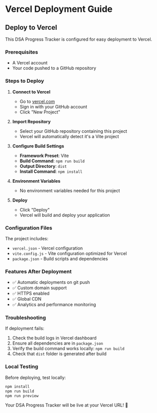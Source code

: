 # Vercel Deployment Guide

## Deploy to Vercel

This DSA Progress Tracker is configured for easy deployment to Vercel.

### Prerequisites

- A Vercel account
- Your code pushed to a GitHub repository

### Steps to Deploy

1. **Connect to Vercel**

   - Go to [vercel.com](https://vercel.com)
   - Sign in with your GitHub account
   - Click "New Project"

2. **Import Repository**

   - Select your GitHub repository containing this project
   - Vercel will automatically detect it's a Vite project

3. **Configure Build Settings**

   - **Framework Preset**: Vite
   - **Build Command**: `npm run build`
   - **Output Directory**: `dist`
   - **Install Command**: `npm install`

4. **Environment Variables**

   - No environment variables needed for this project

5. **Deploy**
   - Click "Deploy"
   - Vercel will build and deploy your application

### Configuration Files

The project includes:

- `vercel.json` - Vercel configuration
- `vite.config.js` - Vite configuration optimized for Vercel
- `package.json` - Build scripts and dependencies

### Features After Deployment

- ✅ Automatic deployments on git push
- ✅ Custom domain support
- ✅ HTTPS enabled
- ✅ Global CDN
- ✅ Analytics and performance monitoring

### Troubleshooting

If deployment fails:

1. Check the build logs in Vercel dashboard
2. Ensure all dependencies are in `package.json`
3. Verify the build command works locally: `npm run build`
4. Check that `dist` folder is generated after build

### Local Testing

Before deploying, test locally:

```bash
npm install
npm run build
npm run preview
```

Your DSA Progress Tracker will be live at your Vercel URL! 🚀
